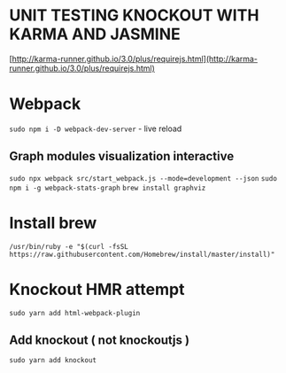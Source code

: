 # UNIT TESTING KNOCKOUT WITH KARMA AND JASMINE

[http://karma-runner.github.io/3.0/plus/requirejs.html](http://karma-runner.github.io/3.0/plus/requirejs.html)

# Webpack 
`sudo npm i -D webpack-dev-server` - live reload

## Graph modules visualization interactive

`sudo npx webpack src/start_webpack.js --mode=development --json`
`sudo npm i -g webpack-stats-graph`
`brew install graphviz`
# Install brew
`/usr/bin/ruby -e "$(curl -fsSL https://raw.githubusercontent.com/Homebrew/install/master/install)"`

# Knockout HMR attempt

`sudo yarn add html-webpack-plugin`

## Add knockout ( not knockoutjs )
`sudo yarn add knockout`

